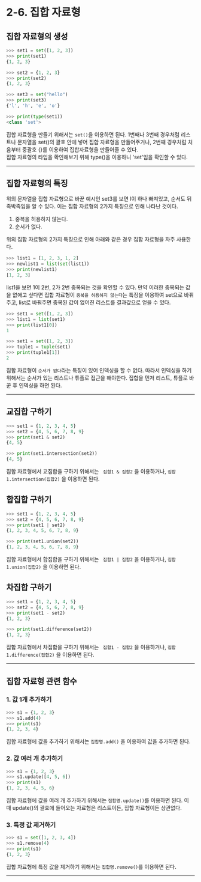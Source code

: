 # **2-6. 집합 자료형**

## **집합 자료형의 생성**

```python
>>> set1 = set([1, 2, 3])
>>> print(set1)
{1, 2, 3}

>>> set2 = {1, 2, 3}
>>> print(set2)
{1, 2, 3}

>>> set3 = set("hello")
>>> print(set3)
{'l', 'h', 'e', 'o'}

>>> print(type(set1))
<class 'set'>
```

집합 자료형을 만들기 위해서는 `set()`을 이용하면 된다. 1번째나 3번째 경우처럼 리스트나 문자열을 set()의 괄호 안에 넣어 집합 자료형을 만들어주거나, 2번째 경우처럼 처음부터 중괄호 {}를 이용하여 집합자료형을 만들어줄 수 있다.<br>
집합 자료형의 타입을 확인해보기 위해 type()을 이용하니 'set'임을 확인할 수 있다.

___

## **집합 자료형의 특징**
위의 문자열을 집합 자료형으로 바꾼 예시인 set3를 보면 l이 하나 빠져있고, 순서도 뒤죽박죽임을 알 수 있다. 이는 집합 자료형의 2가지 특징으로 인해 나타난 것이다.

1. 중복을 허용하지 않는다.
2. 순서가 없다.<br>

위의 집합 자료형의 2가지 특징으로 인해 아래와 같은 경우 집합 자료형을 자주 사용한다.

```python
>>> list1 = [1, 2, 3, 1, 2]
>>> newlist1 = list(set(list1))
>>> print(newlist1)
[1, 2, 3]
```

list1을 보면 1이 2번, 2가 2번 중복되는 것을 확인할 수 있다. 만약 이러한 중복되는 값을 없애고 싶다면 집합 자료형이 `중복을 허용하지 않는다`는 특징을 이용하여 set으로 바꿔주고, list로 바꿔주면 중복된 값이 없어진 리스트를 결과값으로 얻을 수 있다.

```python
>>> set1 = set([1, 2, 3])
>>> list1 = list(set1)
>>> print(list1[0])
1

>>> set1 = set([1, 2, 3])
>>> tuple1 = tuple(set1)
>>> print(tuple1[1])
2
```

집합 자료형이 `순서가 없다`라는 특징이 있어 인덱싱을 할 수 없다. 따라서 인덱싱을 하기 위해서는 순서가 있는 리스트나 튜플로 접근을 해야한다. 집합을 먼저 리스트, 튜플로 바꾼 후 인덱싱을 하면 된다.

___

## **교집합 구하기**

```python
>>> set1 = {1, 2, 3, 4, 5}
>>> set2 = {4, 5, 6, 7, 8, 9}
>>> print(set1 & set2)
{4, 5}

>>> print(set1.intersection(set2))
{4, 5}
```

집합 자료형에서 교집합을 구하기 위해서는 ` 집합1 & 집합2` 을 이용하거나, `집합1.intersection(집합2)` 을 이용하면 된다. 

## **합집합 구하기**

```python
>>> set1 = {1, 2, 3, 4, 5}
>>> set2 = {4, 5, 6, 7, 8, 9}
>>> print(set1 | set2)
{1, 2, 3, 4, 5, 6, 7, 8, 9}

>>> print(set1.union(set2))
{1, 2, 3, 4, 5, 6, 7, 8, 9}
```

집합 자료형에서 합집합을 구하기 위해서는 ` 집합1 | 집합2` 을 이용하거나, `집합1.union(집합2)` 을 이용하면 된다. 

## **차집합 구하기**

```python
>>> set1 = {1, 2, 3, 4, 5}
>>> set2 = {4, 5, 6, 7, 8, 9}
>>> print(set1 - set2)
{1, 2, 3}

>>> print(set1.difference(set2))
{1, 2, 3}
```

집합 자료형에서 차집합을 구하기 위해서는 ` 집합1 - 집합2` 을 이용하거나, `집합1.difference(집합2)` 을 이용하면 된다. 

___

## **집합 자료형 관련 함수**

### **1. 값 1개 추가하기**

```python
>>> s1 = {1, 2, 3}
>>> s1.add(4)
>>> print(s1)
{1, 2, 3, 4}
```

집합 자료형에 값을 추가하기 위해서는 `집합명.add()` 을 이용하여 값을 추가하면 된다.

### **2. 값 여러 개 추가하기**

```python
>>> s1 = {1, 2, 3}
>>> s1.update([4, 5, 6])
>>> print(s1)
{1, 2, 3, 4, 5, 6}
```

집합 자료형에 값을 여러 개 추가하기 위해서는 `집합명.update()`를 이용하면 된다. 이 때 update()의 괄호에 들어오는 자료형은 리스트이든, 집합 자료형이든 상관없다.

### **3. 특정 값 제거하기**

```python
>>> s1 = set([1, 2, 3, 4])
>>> s1.remove(4)
>>> print(s1)
{1, 2, 3}
```
 
집합 자료형에 특정 값을 제거하기 위해서는 `집합명.remove()`를 이용하면 된다.
___
